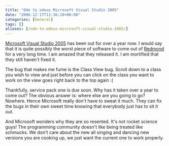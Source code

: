 ```yaml
---
title: "Ode to odeus Microsoft Visual Studio 2005"
date: "2006-12-17T11:36:10+00:00"
categories: [General]
tags: []
aliases: [/ode-to-odeus-microsoft-visual-studio-2005/]
---
```


<a href="http://msdn2.microsoft.com/en-us/vstudio/default.aspx">Microsoft Visual Studio 2005</a> has been out for over a year now. I would say that it is quite possibly the worst piece of software to come out of <a href="https://en.wikipedia.org/wiki/Redmond,_Washington">Redmond</a> for a very long time. I am amazed that they released it. I am mortified that they still haven't fixed it.

The bug that makes me fume is the Class View bug. Scroll down to a class you wish to view and just before you can click on the class you want to work on the view goes right back to the top again :(

Thankfully, service pack one is due soon. Why has it taken over a year to come out? The obvious answer is: where else are you going to go? Nowhere. Hence Microsoft really don't have to sweat it much. They can fix the bugs in their own sweet time knowing that everybody just has to sit it out.

And Microsoft wonders why they are so resented. It's not rocket science guys! The programming community doesn't like being treated like schmucks. We don't care about the new all singing and dancing new versions you are cooking up, we just want the current one to work properly.
